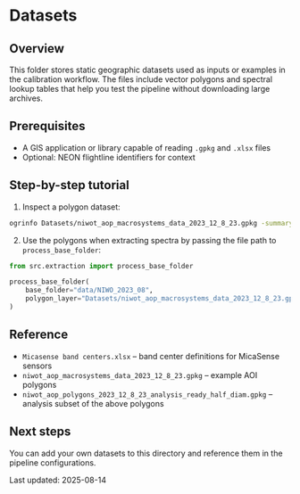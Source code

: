 # Datasets

## Overview
This folder stores static geographic datasets used as inputs or examples in
the calibration workflow. The files include vector polygons and spectral
lookup tables that help you test the pipeline without downloading large
archives.

## Prerequisites
- A GIS application or library capable of reading `.gpkg` and `.xlsx` files
- Optional: NEON flightline identifiers for context

## Step-by-step tutorial
1. Inspect a polygon dataset:

```bash
ogrinfo Datasets/niwot_aop_macrosystems_data_2023_12_8_23.gpkg -summary
```

2. Use the polygons when extracting spectra by passing the file path to
   `process_base_folder`:

```python
from src.extraction import process_base_folder

process_base_folder(
    base_folder="data/NIWO_2023_08",
    polygon_layer="Datasets/niwot_aop_macrosystems_data_2023_12_8_23.gpkg",
)
```

## Reference
- `Micasense band centers.xlsx` – band center definitions for MicaSense sensors
- `niwot_aop_macrosystems_data_2023_12_8_23.gpkg` – example AOI polygons
- `niwot_aop_polygons_2023_12_8_23_analysis_ready_half_diam.gpkg` – analysis
  subset of the above polygons

## Next steps
You can add your own datasets to this directory and reference them in the
pipeline configurations.

Last updated: 2025-08-14
